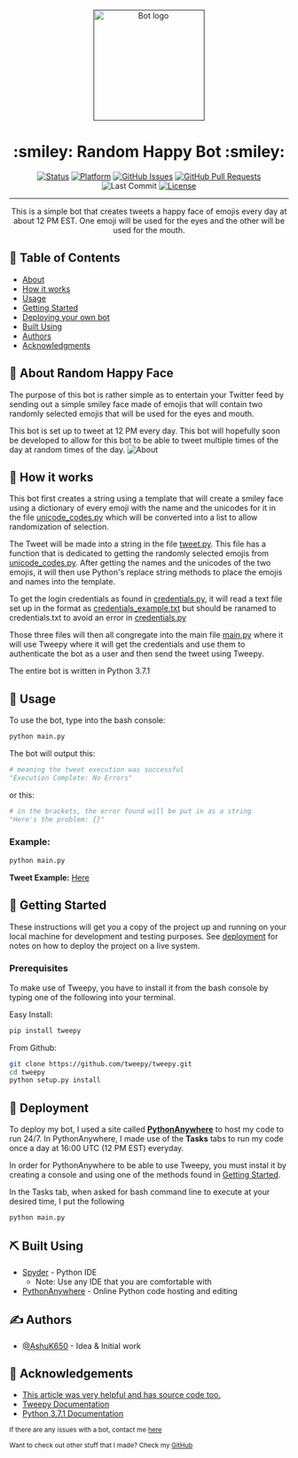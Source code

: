 <p align="center">
  <a href="" rel="noopener">
 <img width=200px height=200px src="https://image.flaticon.com/icons/png/512/8/8800.png" alt="Bot logo"></a>
</p>

<h1 align="center">:smiley: Random Happy Bot :smiley:</h1>

<div align="center">

  [![Status](https://img.shields.io/badge/status-active-success.svg)]()
  [![Platform](https://img.shields.io/badge/platform-twitter-1DA1F2.svg)](https://www.twitter.com/RandomHappyBot)
  [![GitHub Issues](https://img.shields.io/github/issues/AshuK650/Random_Happy_Face.svg)](https://github.com/AshuK650/Random_Happy_Face/issues)
  [![GitHub Pull Requests](https://img.shields.io/github/issues-pr/AshuK650/Random_Happy_Face.svg)](https://github.com/AshuK650/Random_Happy_Face/pulls)
 ![Last Commit](https://img.shields.io/github/last-commit/AshuK650/Random_Happy_Face.svg)
  [![License](https://img.shields.io/badge/license-MIT-blue.svg)](/LICENSE)

</div>

---

<p align="center"> This is a simple bot that creates tweets a happy face of emojis every day at about 12 PM EST. One emoji will be used for the eyes and the other will be used for the mouth. 
    <br> 
</p>

## 📝 Table of Contents
+ [About](#about)
+ [How it works](#working)
+ [Usage](#usage)
+ [Getting Started](#getting_started)
+ [Deploying your own bot](#deployment)
+ [Built Using](#built_using)
+ [Authors](#authors)
+ [Acknowledgments](#acknowledgement)

## 🧐 About Random Happy Face<a name = "About"></a>
The purpose of this bot is rather simple as to entertain your Twitter feed by sending out a simple smiley face made of emojis that will contain two randomly selected emojis that will be used for the eyes and mouth. 

This bot is set up to tweet at 12 PM every day. This bot will hopefully soon be developed to allow for this bot to be able to tweet multiple times of the day at random times of the day. 
![About](https://i.gifer.com/B4IU.gif)

## 💭 How it works<a name = "working"></a>

This bot first creates a string using a template that will create a smiley face using a dictionary of every emoji with the name and the unicodes for it in the file [unicode_codes.py](https://github.com/AshuK650/Random_Happy_Face/blob/master/unicode_codes.py) which will be converted into a list to allow randomization of selection. 

The Tweet will be made into a string in the file [tweet.py](https://github.com/AshuK650/Random_Happy_Face/blob/master/tweet.py). This file has a function that is dedicated to getting the randomly selected emojis from [unicode_codes.py](https://github.com/AshuK650/Random_Happy_Face/blob/master/unicode_codes.py). After getting the names and the unicodes of the two emojis, it will then use Python's replace string methods to place the emojis and names into the template. 

To get the login credentials as found in [credentials.py](https://github.com/AshuK650/Random_Happy_Face/blob/master/credentials.py), it will read a text file set up in the format as [credentials_example.txt](https://github.com/AshuK650/Random_Happy_Face/blob/master/credentials_example.txt) but should be ranamed to credentials.txt to avoid an error in [credentials.py](https://github.com/AshuK650/Random_Happy_Face/blob/master/credentials.py)

Those three files will then all congregate into the main file [main.py](https://github.com/AshuK650/Random_Happy_Face/blob/master/main.py) where it will use Tweepy where it will get the credentials and use them to authenticate the bot as a user and then send the tweet using Tweepy. 

The entire bot is written in Python 3.7.1

## 🎈 Usage <a name = "usage"></a>

To use the bot, type into the bash console:
```bash
python main.py 
```

The bot will output this: 
```python
# meaning the tweet execution was successful 
"Execution Complete: No Errors"  
```
or this: 
```python 
# in the brackets, the error found will be put in as a string 
"Here's the problem: {}"
```

### Example:
``` bash
python main.py 
```
**Tweet Example:**
[Here](https://twitter.com/RandomHappyBot/status/1140366150645235712)

## 🏁 Getting Started <a name = "getting_started"></a>
These instructions will get you a copy of the project up and running on your local machine for development and testing purposes. See [deployment](#deployment) for notes on how to deploy the project on a live system.

### Prerequisites

To make use of Tweepy, you have to install it from the bash console by typing one of the following into your terminal.

Easy Install: 
```bash
pip install tweepy 
```

From Github: 
```bash 
git clone https://github.com/tweepy/tweepy.git
cd tweepy 
python setup.py install 
```

## 🚀 Deployment <a name = "deployment"></a>
To deploy my bot, I used a site called [**PythonAnywhere**](https://pythonanywhere.com) to host my code to run 24/7. In PythonAnywhere, I made use of the **Tasks** tabs to run my code once a day at 16:00 UTC (12 PM EST) everyday. 

In order for PythonAnywhere to be able to use Tweepy, you must instal it by creating a console and using one of the methods found in [Getting Started](#getting_started).

In the Tasks tab, when asked for bash command line to execute at your desired time, I put the following 
``` bash
python main.py
```

## ⛏️ Built Using <a name = "built_using"></a>
+ [Spyder](https://www.spyder-ide.org/) - Python IDE 
	+ Note: Use any IDE that you are comfortable with
+ [PythonAnywhere](https://www.pythonanywhere.com/) - Online Python code hosting and editing 

## ✍️ Authors <a name = "authors"></a>
+ [@AshuK650](https://github.com/AshuK650) - Idea & Initial work

## 🎉 Acknowledgements <a name = "acknowledgement"></a>
+ [This article was very helpful and has source code too.](https://dev.to/emcain/how-to-set-up-a-twitter-bot-with-python-and-heroku-1n39)
+ [Tweepy Documentation](http://docs.tweepy.org/en/latest/index.html) 
+ [Python 3.7.1 Documentation](https://docs.python.org/3/)

<sup>If there are any issues with a bot, contact me [here](https://twitter.com/AshuKher)</sup>

<sup>Want to check out other stuff that I made? Check my [GitHub](https://github.com/AshuK650)</sup>